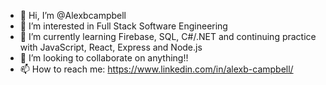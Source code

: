 - 👋 Hi, I’m @Alexbcampbell
- 👀 I’m interested in Full Stack Software Engineering
- 🌱 I’m currently learning Firebase, SQL, C#/.NET and continuing practice with JavaScript, React, Express and Node.js
- 💞️ I’m looking to collaborate on anything!!
- 📫 How to reach me: https://www.linkedin.com/in/alexb-campbell/

<!---
Alexbcampbell/Alexbcampbell is a ✨ special ✨ repository because its `README.md` (this file) appears on your GitHub profile.
You can click the Preview link to take a look at your changes.
--->
